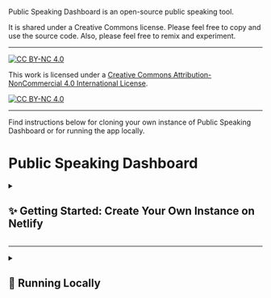 Public Speaking Dashboard is an open-source public speaking tool. 

It is shared under a Creative Commons license. Please feel free to copy and use the source code. Also, please feel free to remix and experiment. 

---
[![CC BY-NC 4.0][cc-by-nc-shield]][cc-by-nc]

This work is licensed under a
[Creative Commons Attribution-NonCommercial 4.0 International License][cc-by-nc].

[![CC BY-NC 4.0][cc-by-nc-image]][cc-by-nc]

[cc-by-nc]: https://creativecommons.org/licenses/by-nc/4.0/
[cc-by-nc-image]: https://licensebuttons.net/l/by-nc/4.0/88x31.png
[cc-by-nc-shield]: https://img.shields.io/badge/License-CC%20BY--NC%204.0-lightgrey.svg
---

Find instructions below for cloning your own instance of Public Speaking Dashboard or for running the app locally. 
# Public Speaking Dashboard

<details>
<summary><h2>✨ Getting Started: Create Your Own Instance on Netlify</h2></summary>

This guide will walk you through the steps to set up your personalized Public Speaking Dashboard on Netlify.

### 1. **Mistral AI Account**

- **Create an account:** [Mistral AI](https://mistral.ai/)
- This will be the AI "back end" of your application.
- **Generate a Mistral AI API Key:** [Instructions](https://docs.mistral.ai/getting-started/quickstart/#account-setup) 
- Save this key securely.

### 2. **DeepGram Account**

- **Create an account:** [DeepGram](https://deepgram.com/)
- This is for voice transcription on mobile devices.
- **Generate a DeepGram API Key:** [Instructions](https://developers.deepgram.com/docs/create-additional-api-keys)
- Save this key securely.

### 3. **GitHub Account**

- **Create an account:** [GitHub](https://github.com/)
- This gives you access to the Public Speaking Dashboard source code.

### 4. **Fork the Repository**

- While logged into GitHub, navigate to the publicspeakingDB/psd repository.
- Click "Fork" to create your copy.

### 5. **Netlify Account**

- **Create an account:** [Netlify](https://www.netlify.com/)
- This will host your application.

### 6. **Deploy on Netlify**

1. Go to your GitHub dashboard.
2. Click "Add new site" and select "Import an existing project."
3. Choose "GitHub" and select your forked "/psd" repository.
4. Name your site and leave other settings as default.
5. Under "Add environment variables", add the following (use your actual keys):
VUE_APP_ROOT_API2=yourMistralAPIKeyCode
VUE_APP_ROOT_API3=yourDeepGramAPIKeyCode
6. Click "Deploy" and then go to "Site configuration".
7. In "Build & deploy", go to "Dependency management" and select "Node 16.x".
8. Save and go to "Deploys", then click "Clear cache and deploy site".
9. After a few minutes, your dashboard will be live at a URL like: yourreallygreatsite.netlify.app.

**🎉 Congratulations!**

**Important Note:** This deployment exposes your API keys. Share the link cautiously and set spending limits on your API keys. 

</details>

---


<details>
<summary><h2>🚀 Running Locally</h2></summary>

This app is built with Vue.js and requires Node.js 16.

1. **Create a `.env` File**

In the app's root directory, create a `.env` file with:
VUE_APP_ROOT_API2=yourMistralAPIKey
VUE_APP_ROOT_API3=yourDeepGramAPIKey
2. **Project Setup**
```npm install
3. **Development**
npm run serve
4. **Production**
npm run build
5. **Linting**
npm run lint

For configuration details: Vue CLI Configuration

</details>

# [Attribution Credits and Dependencies for Public Speaking Dashboard](https://raw.githubusercontent.com/PublicSpeakingDB/PSD/main/package-lock.json)
